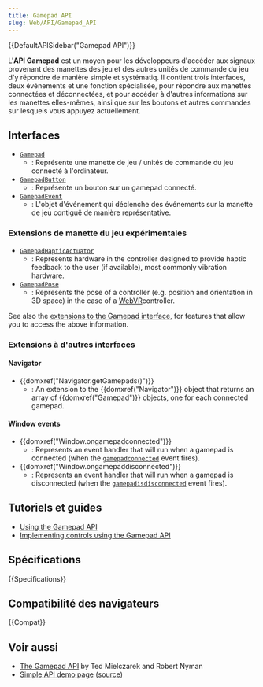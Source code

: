 ```yaml
---
title: Gamepad API
slug: Web/API/Gamepad_API
---
```


{{DefaultAPISidebar("Gamepad API")}}

L'**API Gamepad** est un moyen pour les développeurs d'accéder aux signaux provenant des manettes des jeu et des autres unités de commande du jeu d'y répondre de manière simple et systématiq. Il contient trois interfaces, deux événements et une fonction spécialisée, pour répondre aux manettes connectées et déconnectées, et pour accéder à d'autres informations sur les manettes elles-mêmes, ainsi que sur les boutons et autres commandes sur lesquels vous appuyez actuellement.

## Interfaces

- [`Gamepad`](/fr/docs/Web/API/Gamepad)
  - : Représente une manette de jeu / unités de commande du jeu connecté à l'ordinateur.
- [`GamepadButton`](/fr/docs/Web/API/GamepadButton)
  - : Représente un bouton sur un gamepad connecté.
- [`GamepadEvent`](/fr/docs/Web/API/GamepadEvent)
  - : L'objet d'événement qui déclenche des événements sur la manette de jeu contiguë de manière représentative.

### Extensions de manette du jeu expérimentales

- [`GamepadHapticActuator`](/fr/docs/Web/API/GamepadHapticActuator)
  - : Represents hardware in the controller designed to provide haptic feedback to the user (if available), most commonly vibration hardware.
- [`GamepadPose`](/fr/docs/Web/API/GamepadPose)
  - : Represents the pose of a controller (e.g. position and orientation in 3D space) in the case of a [WebVR](/fr/docs/Web/API/WebVR_API)controller.

See also the [extensions to the Gamepad interface](/fr/docs/Web/API/Gamepad#Experimental_extensions_to_Gamepad), for features that allow you to access the above information.

### Extensions à d'autres interfaces

#### Navigator

- {{domxref("Navigator.getGamepads()")}}
  - : An extension to the {{domxref("Navigator")}} object that returns an array of {{domxref("Gamepad")}} objects, one for each connected gamepad.

#### Window events

- {{domxref("Window.ongamepadconnected")}}
  - : Represents an event handler that will run when a gamepad is connected (when the [`gamepadconnected`](/fr/docs/Web/API/Window/gamepadconnected_event) event fires).
- {{domxref("Window.ongamepaddisconnected")}}
  - : Represents an event handler that will run when a gamepad is disconnected (when the [`gamepadisdisconnected`](/fr/docs/Web/API/Window/gamepadisdisconnected_event) event fires).

## Tutoriels et guides

- [Using the Gamepad API](/fr/docs/Web/API/Gamepad_API/Using_the_Gamepad_API)
- [Implementing controls using the Gamepad API](/fr/docs/Games/Techniques/Controls_Gamepad_API)

## Spécifications

{{Specifications}}

## Compatibilité des navigateurs

{{Compat}}

## Voir aussi

- [The Gamepad API](https://hacks.mozilla.org/2013/12/the-gamepad-api/) by Ted Mielczarek and Robert Nyman
- [Simple API demo page](http://luser.github.io/gamepadtest/) ([source](https://github.com/luser/gamepadtest))
